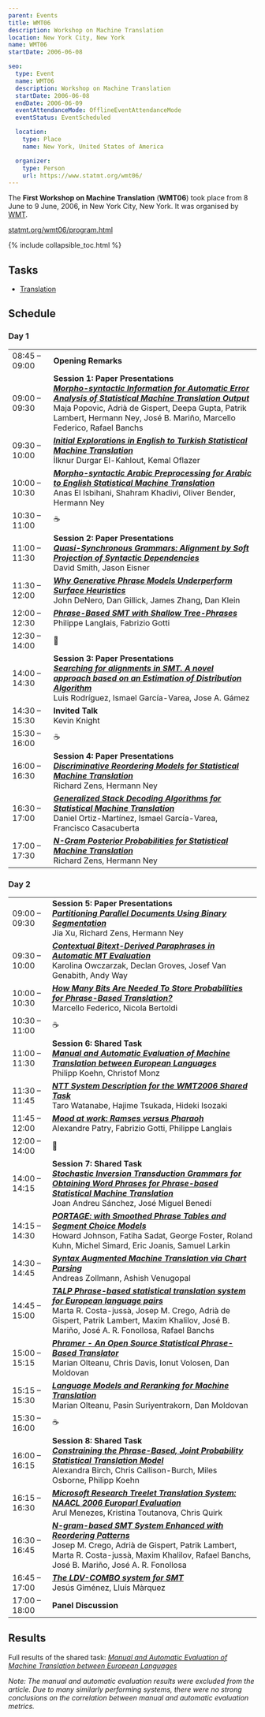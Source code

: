 ```yaml
---
parent: Events
title: WMT06
description: Workshop on Machine Translation
location: New York City, New York
name: WMT06
startDate: 2006-06-08

seo:
  type: Event
  name: WMT06
  description: Workshop on Machine Translation
  startDate: 2006-06-08
  endDate: 2006-06-09
  eventAttendanceMode: OfflineEventAttendanceMode
  eventStatus: EventScheduled

  location:
    type: Place
    name: New York, United States of America

  organizer:
    type: Person
    url: https://www.statmt.org/wmt06/
---
```


The **First Workshop on Machine Translation** (**WMT06**) took place from 8 June to 9 June, 2006, in New York City, New York.
It was organised by [WMT](/associations/wmt.md).

[statmt.org/wmt06/program.html](https://statmt.org/wmt06/program.html)

{% include collapsible_toc.html %}

## Tasks

- [Translation](https://www.statmt.org/wmt06/shared-task/)

## Schedule

### Day 1

|     |     |
| --- | --- |
| 08:45 – 09:00	| **Opening Remarks** |
| 09:00 – 09:30	| **Session 1: Paper Presentations** <br>[***Morpho-syntactic Information for Automatic Error Analysis of Statistical Machine Translation Output***](https://www.statmt.org/wmt06/proceedings/pdf/WMT01.pdf) <br>Maja Popovic, Adrià de Gispert, Deepa Gupta, Patrik Lambert, Hermann Ney, José B. Mariño, Marcello Federico, Rafael Banchs |
| 09:30 – 10:00	| [***Initial Explorations in English to Turkish Statistical Machine Translation***](https://www.statmt.org/wmt06/proceedings/pdf/WMT02.pdf) <br>‪İlknur Durgar El-Kahlout, Kemal Oflazer |
| 10:00 – 10:30	| [***Morpho-syntactic Arabic Preprocessing for Arabic to English Statistical Machine Translation***](https://www.statmt.org/wmt06/proceedings/pdf/WMT03.pdf) <br>Anas El Isbihani, Shahram Khadivi, Oliver Bender, Hermann Ney |
| 10:30 – 11:00	| ☕️ |
| 11:00 – 11:30	| **Session 2: Paper Presentations** <br>[***Quasi-Synchronous Grammars: Alignment by Soft Projection of Syntactic Dependencies***](https://www.statmt.org/wmt06/proceedings/pdf/WMT04.pdf) <br>David Smith, Jason Eisner |
| 11:30 – 12:00	| [***Why Generative Phrase Models Underperform Surface Heuristics***](https://www.statmt.org/wmt06/proceedings/pdf/WMT05.pdf) <br>John DeNero, Dan Gillick, James Zhang, Dan Klein |
| 12:00 – 12:30	| [***Phrase-Based SMT with Shallow Tree-Phrases***](https://www.statmt.org/wmt06/proceedings/pdf/WMT06.pdf) <br>Philippe Langlais, Fabrizio Gotti |
| 12:30 – 14:00	| 🍴 |
| 14:00 – 14:30	| **Session 3: Paper Presentations** <br>[***Searching for alignments in SMT. A novel approach based on an Estimation of Distribution Algorithm***](https://www.statmt.org/wmt06/proceedings/pdf/WMT07.pdf) <br>Luis Rodríguez, Ismael García-Varea, Jose A. Gámez |
| 14:30 – 15:30	| **Invited Talk** <br>Kevin Knight
| 15:30 – 16:00	| ☕️ |
| 16:00 – 16:30 | **Session 4: Paper Presentations** <br>[***Discriminative Reordering Models for Statistical Machine Translation***](https://www.statmt.org/wmt06/proceedings/pdf/WMT08.pdf) <br>Richard Zens, Hermann Ney |
| 16:30 – 17:00	| [***Generalized Stack Decoding Algorithms for Statistical Machine Translation***](https://www.statmt.org/wmt06/proceedings/pdf/WMT09.pdf) <br>Daniel Ortiz-Martínez, Ismael García-Varea, Francisco Casacuberta |
| 17:00 – 17:30	| [***N-Gram Posterior Probabilities for Statistical Machine Translation***](https://www.statmt.org/wmt06/proceedings/pdf/WMT10.pdf) <br>Richard Zens, Hermann Ney |

### Day 2

|     |     |
| --- | --- |
| 09:00 – 09:30 | **Session 5: Paper Presentations** <br>[***Partitioning Parallel Documents Using Binary Segmentation***](https://www.statmt.org/wmt06/proceedings/pdf/WMT11.pdf) <br>Jia Xu, Richard Zens, Hermann Ney |
| 09:30 – 10:00	| [***Contextual Bitext-Derived Paraphrases in Automatic MT Evaluation***](https://www.statmt.org/wmt06/proceedings/pdf/WMT12.pdf) <br>Karolina Owczarzak, Declan Groves, Josef Van Genabith, Andy Way |
| 10:00 – 10:30	| [***How Many Bits Are Needed To Store Probabilities for Phrase-Based Translation?***](https://www.statmt.org/wmt06/proceedings/pdf/WMT13.pdf) <br>Marcello Federico, Nicola Bertoldi |
| 10:30 – 11:00	| ☕️ |
| 11:00 – 11:30 | **Session 6: Shared Task** <br>[***Manual and Automatic Evaluation of Machine Translation between European Languages***](https://www.statmt.org/wmt06/proceedings/pdf/WMT14.pdf) <br>Philipp Koehn, Christof Monz |
| 11:30 – 11:45	| [***NTT System Description for the WMT2006 Shared Task***](https://www.statmt.org/wmt06/proceedings/pdf/WMT15.pdf) <br>Taro Watanabe, Hajime Tsukada, Hideki Isozaki |
| 11:45 – 12:00	| [***Mood at work: Ramses versus Pharaoh***](https://www.statmt.org/wmt06/proceedings/pdf/WMT16.pdf) <br>Alexandre Patry, Fabrizio Gotti, Philippe Langlais |
| 12:00 – 14:00	| 🍴 |
| 14:00 – 14:15	| **Session 7: Shared Task** <br>[***Stochastic Inversion Transduction Grammars for Obtaining Word Phrases for Phrase-based Statistical Machine Translation***](https://www.statmt.org/wmt06/proceedings/pdf/WMT17.pdf) <br>Joan Andreu Sánchez, José Miguel Benedí |
| 14:15 – 14:30	| [***PORTAGE: with Smoothed Phrase Tables and Segment Choice Models***](https://www.statmt.org/wmt06/proceedings/pdf/WMT18.pdf) <br>Howard Johnson, Fatiha Sadat, George Foster, Roland Kuhn, Michel Simard, Eric Joanis, Samuel Larkin |
| 14:30 – 14:45	| [***Syntax Augmented Machine Translation via Chart Parsing***](https://www.statmt.org/wmt06/proceedings/pdf/WMT19.pdf) <br>Andreas Zollmann, Ashish Venugopal |
| 14:45 – 15:00	| [***TALP Phrase-based statistical translation system for European language pairs***](https://www.statmt.org/wmt06/proceedings/pdf/WMT20.pdf) <br>Marta R. Costa-jussà, Josep M. Crego, Adrià de Gispert, Patrik Lambert, Maxim Khalilov, José B. Mariño, José A. R. Fonollosa, Rafael Banchs |
| 15:00 – 15:15	| [***Phramer - An Open Source Statistical Phrase-Based Translator***](https://www.statmt.org/wmt06/proceedings/pdf/WMT21.pdf) <br>Marian Olteanu, Chris Davis, Ionut Volosen, Dan Moldovan |
| 15:15 – 15:30	| [***Language Models and Reranking for Machine Translation***](https://www.statmt.org/wmt06/proceedings/pdf/WMT22.pdf) <br>Marian Olteanu, Pasin Suriyentrakorn, Dan Moldovan |
| 15:30 – 16:00	| ☕️ |
| 16:00 – 16:15 | **Session 8: Shared Task** <br>[***Constraining the Phrase-Based, Joint Probability Statistical Translation Model***](https://www.statmt.org/wmt06/proceedings/pdf/WMT23.pdf) <br>Alexandra Birch, Chris Callison-Burch, Miles Osborne, Philipp Koehn |
| 16:15 – 16:30	| [***Microsoft Research Treelet Translation System: NAACL 2006 Europarl Evaluation***](https://www.statmt.org/wmt06/proceedings/pdf/WMT24.pdf) <br>Arul Menezes, Kristina Toutanova, Chris Quirk |
| 16:30 – 16:45	| [***N-gram-based SMT System Enhanced with Reordering Patterns***](https://www.statmt.org/wmt06/proceedings/pdf/WMT25.pdf) <br>Josep M. Crego, Adrià de Gispert, Patrik Lambert, Marta R. Costa-jussà, Maxim Khalilov, Rafael Banchs, José B. Mariño, José A. R. Fonollosa |
| 16:45 – 17:00	| [***The LDV-COMBO system for SMT***](https://www.statmt.org/wmt06/proceedings/pdf/WMT26.pdf) <br>Jesús Giménez, Lluís Màrquez |
| 17:00 – 18:00	| **Panel Discussion** |

## Results

Full results of the shared task: [*Manual and Automatic Evaluation of Machine Translation between European Languages*](https://www.statmt.org/wmt06/proceedings/pdf/WMT14.pdf)

*Note: The manual and automatic evaluation results were excluded from the article.
Due to many similarly performing systems, there were no strong conclusions on the correlation between manual and automatic evaluation metrics.*
